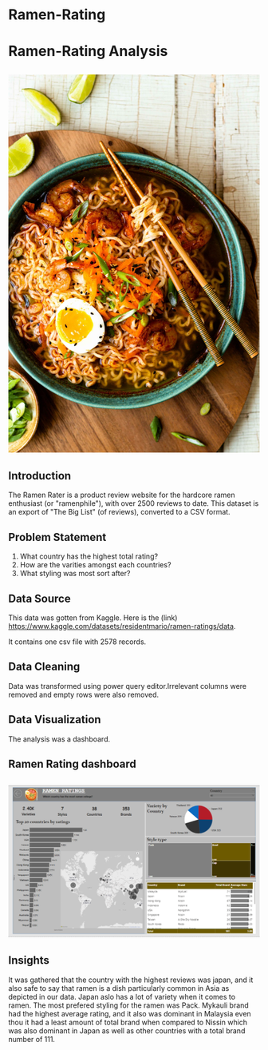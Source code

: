 # Ramen-Rating

# Ramen-Rating Analysis

![](ramen.jpg)
---

## Introduction
The Ramen Rater is a product review website for the hardcore ramen enthusiast (or "ramenphile"), with over 2500 reviews to date. This dataset is an export of "The Big List" (of reviews), converted to a CSV format.

## Problem Statement
1.	What country has the highest total rating?
2.	How are the varities amongst each countries?
3.	What styling was most sort after?

## Data Source
This data was gotten from Kaggle. Here is the (link) https://www.kaggle.com/datasets/residentmario/ramen-ratings/data.

It contains one csv file with 2578 records.

## Data Cleaning
Data was transformed using power query editor.Irrelevant columns were removed and empty rows were also removed.

## Data Visualization
The analysis was a dashboard.

## Ramen Rating dashboard
![](Ramen_powerbi.png)
---

## Insights
It was gathered that the country with the highest reviews was japan, and it also safe to say that ramen is a dish particularly common in Asia as depicted in our data. Japan aslo has a lot of variety when it comes to ramen.
The most prefered styling for the ramen was Pack. Mykauli brand had the highest average rating, and it also was dominant in Malaysia even thou it had a least amount of total brand when compared to Nissin which was also dominant in Japan as well as other countries with a total brand number of 111.
